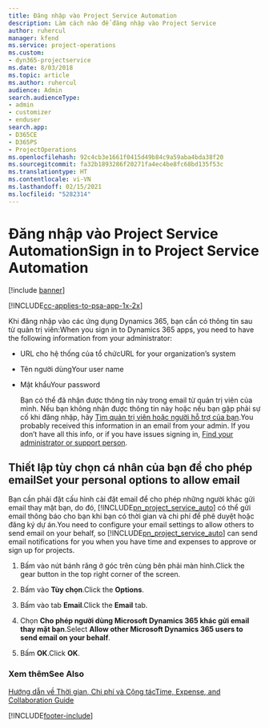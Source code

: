 ```yaml
---
title: Đăng nhập vào Project Service Automation
description: Làm cách nào để đăng nhập vào Project Service
author: ruhercul
manager: kfend
ms.service: project-operations
ms.custom:
- dyn365-projectservice
ms.date: 8/03/2018
ms.topic: article
ms.author: ruhercul
audience: Admin
search.audienceType:
- admin
- customizer
- enduser
search.app:
- D365CE
- D365PS
- ProjectOperations
ms.openlocfilehash: 92c4cb3e1661f0415d49b84c9a59aba4bda38f20
ms.sourcegitcommit: fa32b1893286f20271fa4ec4be8fc68bd135f53c
ms.translationtype: HT
ms.contentlocale: vi-VN
ms.lasthandoff: 02/15/2021
ms.locfileid: "5282314"
---
```

# <a name="sign-in-to-project-service-automation"></a><span data-ttu-id="be2ea-103">Đăng nhập vào Project Service Automation</span><span class="sxs-lookup"><span data-stu-id="be2ea-103">Sign in to Project Service Automation</span></span>

[!include [banner](../includes/psa-now-project-operations.md)]

[!INCLUDE[cc-applies-to-psa-app-1x-2x](../includes/cc-applies-to-psa-app-1x-2x.md)]

<span data-ttu-id="be2ea-104">Khi đăng nhập vào các ứng dụng Dynamics 365, bạn cần có thông tin sau từ quản trị viên:</span><span class="sxs-lookup"><span data-stu-id="be2ea-104">When you sign in to Dynamics 365 apps, you need to have the following information from your administrator:</span></span>  
  
- <span data-ttu-id="be2ea-105">URL cho hệ thống của tổ chức</span><span class="sxs-lookup"><span data-stu-id="be2ea-105">URL for your organization’s system</span></span>  
  
- <span data-ttu-id="be2ea-106">Tên người dùng</span><span class="sxs-lookup"><span data-stu-id="be2ea-106">Your user name</span></span>  
  
- <span data-ttu-id="be2ea-107">Mật khẩu</span><span class="sxs-lookup"><span data-stu-id="be2ea-107">Your password</span></span>  
  
  <span data-ttu-id="be2ea-108">Bạn có thể đã nhận được thông tin này trong email từ quản trị viên của mình. Nếu bạn không nhận được thông tin này hoặc nếu bạn gặp phải sự cố khi đăng nhập, hãy [Tìm quản trị viên hoặc người hỗ trợ của bạn](https://docs.microsoft.com/dynamics365/customerengagement/on-premises/basics/find-administrator-support).</span><span class="sxs-lookup"><span data-stu-id="be2ea-108">You probably received this information in an email from your admin. If you don’t have all this info, or if you have issues signing in, [Find your administrator or support person](https://docs.microsoft.com/dynamics365/customerengagement/on-premises/basics/find-administrator-support).</span></span>  
  
## <a name="set-your-personal-options-to-allow-email"></a><span data-ttu-id="be2ea-109">Thiết lập tùy chọn cá nhân của bạn để cho phép email</span><span class="sxs-lookup"><span data-stu-id="be2ea-109">Set your personal options to allow email</span></span>  
 <span data-ttu-id="be2ea-110">Bạn cần phải đặt cấu hình cài đặt email để cho phép những người khác gửi email thay mặt bạn, do đó, [!INCLUDE[pn_project_service_auto](../includes/pn-project-service-auto.md)] có thể gửi email thông báo cho bạn khi bạn có thời gian và chi phí để phê duyệt hoặc đăng ký dự án.</span><span class="sxs-lookup"><span data-stu-id="be2ea-110">You need to configure your email settings to allow others to send email on your behalf, so [!INCLUDE[pn_project_service_auto](../includes/pn-project-service-auto.md)] can send email notifications for you when you have time and expenses to approve or sign up for projects.</span></span>  
  
1.  <span data-ttu-id="be2ea-111">Bấm vào nút bánh răng ở góc trên cùng bên phải màn hình.</span><span class="sxs-lookup"><span data-stu-id="be2ea-111">Click the gear button in the top right corner of the screen.</span></span>  
  
2.  <span data-ttu-id="be2ea-112">Bấm vào **Tùy chọn**.</span><span class="sxs-lookup"><span data-stu-id="be2ea-112">Click the **Options**.</span></span>  
  
3.  <span data-ttu-id="be2ea-113">Bấm vào tab **Email**.</span><span class="sxs-lookup"><span data-stu-id="be2ea-113">Click the **Email** tab.</span></span>  
  
4.  <span data-ttu-id="be2ea-114">Chọn **Cho phép người dùng Microsoft Dynamics 365 khác gửi email thay mặt bạn**.</span><span class="sxs-lookup"><span data-stu-id="be2ea-114">Select **Allow other Microsoft Dynamics 365 users to send email on your behalf**.</span></span>  
  
5.  <span data-ttu-id="be2ea-115">Bấm **OK**.</span><span class="sxs-lookup"><span data-stu-id="be2ea-115">Click **OK**.</span></span>  
  
### <a name="see-also"></a><span data-ttu-id="be2ea-116">Xem thêm</span><span class="sxs-lookup"><span data-stu-id="be2ea-116">See Also</span></span>  
 [<span data-ttu-id="be2ea-117">Hướng dẫn về Thời gian, Chi phí và Cộng tác</span><span class="sxs-lookup"><span data-stu-id="be2ea-117">Time, Expense, and Collaboration Guide</span></span>](../psa/time-expense-collaboration-guide.md)


[!INCLUDE[footer-include](../includes/footer-banner.md)]